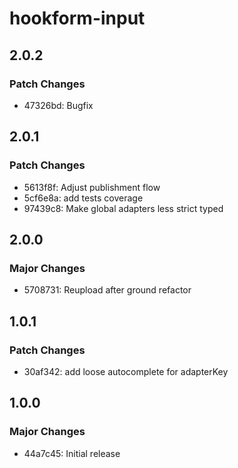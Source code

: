 # hookform-input

## 2.0.2

### Patch Changes

-   47326bd: Bugfix

## 2.0.1

### Patch Changes

-   5613f8f: Adjust publishment flow
-   5cf6e8a: add tests coverage
-   97439c8: Make global adapters less strict typed

## 2.0.0

### Major Changes

-   5708731: Reupload after ground refactor

## 1.0.1

### Patch Changes

-   30af342: add loose autocomplete for adapterKey

## 1.0.0

### Major Changes

-   44a7c45: Initial release
